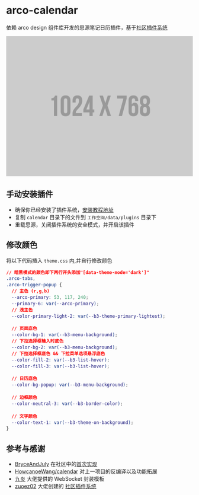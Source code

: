 # arco-calendar

依赖 arco design 组件库开发的思源笔记日历插件，基于[社区插件系统](https://github.com/zuoez02/siyuan-plugin-system)

![预览图](preview.png)

## 手动安装插件

- 确保你已经安装了插件系统，[安装教程地址](https://github.com/zuoez02/siyuan-plugin-system/blob/main/README_zh.md)
- 复制 `calendar` 目录下的文件到 `工作空间/data/plugins` 目录下
- 重载思源，关闭插件系统的安全模式，并开启该插件

## 修改颜色

将以下代码插入 `theme.css` 内,并自行修改颜色

```css
// 暗黑模式的颜色即下两行开头添加"[data-theme-mode='dark']"
.arco-tabs,
.arco-trigger-popup {
  // 主色 (r,g,b)
  --arco-primary: 53, 117, 240;
  --primary-6: var(--arco-primary);
  // 浅主色
  --color-primary-light-2: var(--b3-theme-primary-lightest);

  // 页面底色
  --color-bg-1: var(--b3-menu-background);
  // 下拉选择框输入时底色
  --color-bg-2: var(--b3-menu-background);
  // 下拉选择框底色 && 下拉菜单选项悬浮底色
  --color-fill-2: var(--b3-list-hover);
  --color-fill-3: var(--b3-list-hover);

  // 日历底色
  --color-bg-popup: var(--b3-menu-background);

  // 边框颜色
  --color-neutral-3: var(--b3-border-color);

  // 文字颜色
  --color-text-1: var(--b3-theme-on-background);
}
```

## 参考与感谢

- [BryceAndJuly](https://github.com/BryceAndJuly) 在社区中的[首次实现](https://ld246.com/article/1662969146166)
- [HowcanoeWang/calendar](https://github.com/HowcanoeWang/calendar) 对上一项目的反编译以及功能拓展
- [九炎](https://github.com/leolee9086) 大佬提供的 WebSocket 封装模板
- [zuoez02](https://github.com/zuoez02) 大佬创建的 [社区插件系统](https://github.com/zuoez02/siyuan-plugin-system)
